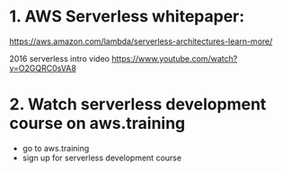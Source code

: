 # 1. AWS Serverless whitepaper:
https://aws.amazon.com/lambda/serverless-architectures-learn-more/

2016 serverless intro video
https://www.youtube.com/watch?v=O2GQRC0sVA8


# 2. Watch serverless development course on aws.training
- go to aws.training
- sign up for serverless development course
